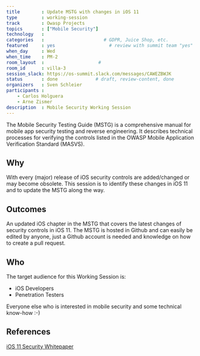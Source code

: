 ```yaml
---
title        : Update MSTG with changes in iOS 11
type         : working-session
track        : Owasp Projects
topics       : ["Mobile Security"]
technology   :
categories   :                      # GDPR, Juice Shop, etc.
featured     : yes                    # review with summit team "yes"
when_day     : Wed
when_time    : PM-2
room_layout  :                    #
room_id      : villa-3
session_slack: https://os-summit.slack.com/messages/CAWEZBWJK
status       : done              # draft, review-content, done
organizers   : Sven Schleier
participants :
    - Carlos Holguera
    - Arne Zismer
description  : Mobile Security Working Session
---
```


The Mobile Security Testing Guide (MSTG) is a comprehensive manual for mobile app security testing and reverse engineering. It describes technical processes for verifying the controls listed in the OWASP Mobile Application Verification Standard (MASVS).

## Why

With every (major) release of iOS security controls are added/changed or may become obsolete. This session is to identify these changes in iOS 11 and to update the MSTG along the way.


## Outcomes

An updated iOS chapter in the MSTG that covers the latest changes of security controls in iOS 11. The MSTG is hosted in Github and can easily be edited by anyone, just a Github account is needed and knowledge on how to create a pull request.

## Who
The target audience for this Working Session is:

- iOS Developers
- Penetration Testers

Everyone else who is interested in mobile security and some technical know-how :-)

## References

[iOS 11 Security Whitepaper](https://www.apple.com/business/docs/iOS_Security_Guide.pdf)
